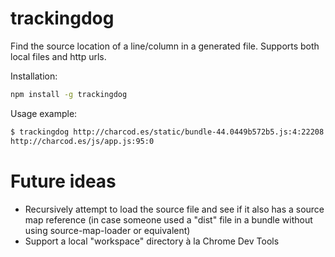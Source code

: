 trackingdog
===========

Find the source location of a line/column in a generated file. Supports
both local files and http urls.

Installation:

```sh
npm install -g trackingdog
```

Usage example:

```sh
$ trackingdog http://charcod.es/static/bundle-44.0449b572b5.js:4:22208
http://charcod.es/js/app.js:95:0
```

Future ideas
============

- Recursively attempt to load the source file and see if it also has a source
  map reference (in case someone used a "dist" file in a bundle without using
  source-map-loader or equivalent)
- Support a local "workspace" directory à la Chrome Dev Tools
